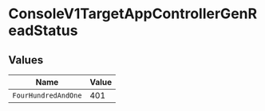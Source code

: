 # ConsoleV1TargetAppControllerGenReadStatus


## Values

| Name                | Value               |
| ------------------- | ------------------- |
| `FourHundredAndOne` | 401                 |